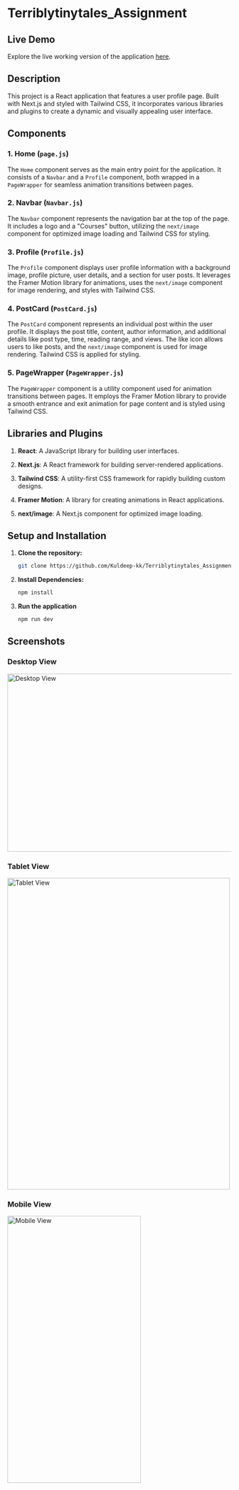 # Terriblytinytales_Assignment
## Live Demo

Explore the live working version of the application [here](https://terriblytinytales-assignment.vercel.app/).

## Description

This project is a React application that features a user profile page. Built with Next.js and styled with Tailwind CSS, it incorporates various libraries and plugins to create a dynamic and visually appealing user interface.

## Components

### 1. Home (`page.js`)

The `Home` component serves as the main entry point for the application. It consists of a `Navbar` and a `Profile` component, both wrapped in a `PageWrapper` for seamless animation transitions between pages.

### 2. Navbar (`Navbar.js`)

The `Navbar` component represents the navigation bar at the top of the page. It includes a logo and a "Courses" button, utilizing the `next/image` component for optimized image loading and Tailwind CSS for styling.

### 3. Profile (`Profile.js`)

The `Profile` component displays user profile information with a background image, profile picture, user details, and a section for user posts. It leverages the Framer Motion library for animations, uses the `next/image` component for image rendering, and styles with Tailwind CSS.

### 4. PostCard (`PostCard.js`)

The `PostCard` component represents an individual post within the user profile. It displays the post title, content, author information, and additional details like post type, time, reading range, and views. The like icon allows users to like posts, and the `next/image` component is used for image rendering. Tailwind CSS is applied for styling.

### 5. PageWrapper (`PageWrapper.js`)

The `PageWrapper` component is a utility component used for animation transitions between pages. It employs the Framer Motion library to provide a smooth entrance and exit animation for page content and is styled using Tailwind CSS.

## Libraries and Plugins

1. **React**: A JavaScript library for building user interfaces.

2. **Next.js**: A React framework for building server-rendered applications.

3. **Tailwind CSS**: A utility-first CSS framework for rapidly building custom designs.

4. **Framer Motion**: A library for creating animations in React applications.

5. **next/image**: A Next.js component for optimized image loading.

## Setup and Installation

1. **Clone the repository:**

   ```bash
   git clone https://github.com/Kuldeep-kk/Terriblytinytales_Assignment.git

2. **Install Dependencies:**

    ```bash
   npm install

3. **Run the application**

    ```bash
   npm run dev

## Screenshots

### Desktop View

<img src="https://res.cloudinary.com/dzxorfube/image/upload/v1700238730/samples/website%20screenshot/lfwqmprjhkpfsnz70dyi.png" alt="Desktop View" width="800" height="400">

### Tablet View

<img src="https://res.cloudinary.com/dzxorfube/image/upload/v1700238729/samples/website%20screenshot/bkdhktmb1skrhhtcdvuf.png" alt="Tablet View" width="500" height="700">

### Mobile View

<img src="https://res.cloudinary.com/dzxorfube/image/upload/v1700238729/samples/website%20screenshot/qjoa7ehxjyxlmltb4y80.png" alt="Mobile View" width="300" height="600">




